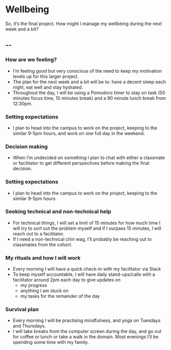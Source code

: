 # Wellbeing

So, it’s the final project. How might I manage my wellbeing during the next week and a bit?

## --

### How are we feeling?

- I’m feeling good but very conscious of the need to keep my motivation levels up for this larger project.
- The plan for the next week and a bit will be to: have a decent sleep each night, eat well and stay hydrated.
- Throughout the day, I will be using a Pomodoro timer to stay on task (50 minutes focus time, 10 minutes break) and a 90 minute lunch break from 12:30pm.

### Setting expectations

- I plan to head into the campus to work on the project, keeping to the similar 9-5pm hours, and work on one full day in the weekend.

### Decision making

- When I’m undecided on something I plan to chat with either a classmate or facilitator to get different perspectives before making the final decision.

### Setting expectations

- I plan to head into the campus to work on the project, keeping to the similar 9-5pm hours

### Seeking technical and non-technical help

- For technical things, I will set a limit of 15 minutes for how much time I will try to sort out the problem myself and if I surpass 15 minutes, I will reach out to a facilitator.
- If I need a non-technical chin wag, I’ll probably be reaching out to classmates from the cohort.

### My rituals and how I will work

- Every morning I will have a quick check-in with my facilitator via Slack
- To keep myself accountable, I will have daily stand-ups/calls with a facilitator around 2pm each day to give updates on
    - my progress
    - anything I am stuck on
    - my tasks for the remainder of the day


### Survival plan

- Every morning I will be practising mindfulness, and yoga on Tuesdays and Thursdays.
- I will take breaks from the computer screen during the day, and go out for coffee or lunch or take a walk in the domain. Most evenings I’ll be spending some time with my family.
